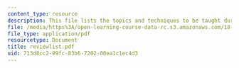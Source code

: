 ```yaml
---
content_type: resource
description: This file lists the topics and techniques to be taught duringthe term.
file: /media/https%3A/open-learning-course-data-rc.s3.amazonaws.com/18-02-multivariable-calculus-spring-2006/713d8cc299fc83b6720200ea1c1ec4d3_reviewlist.pdf
file_type: application/pdf
resourcetype: Document
title: reviewlist.pdf
uid: 713d8cc2-99fc-83b6-7202-00ea1c1ec4d3
---
```

